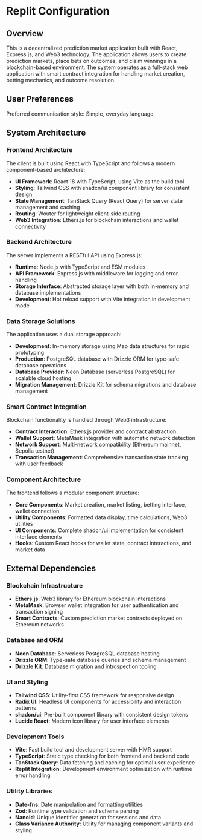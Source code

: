 # Replit Configuration

## Overview

This is a decentralized prediction market application built with React, Express.js, and Web3 technology. The application allows users to create prediction markets, place bets on outcomes, and claim winnings in a blockchain-based environment. The system operates as a full-stack web application with smart contract integration for handling market creation, betting mechanics, and outcome resolution.

## User Preferences

Preferred communication style: Simple, everyday language.

## System Architecture

### Frontend Architecture
The client is built using React with TypeScript and follows a modern component-based architecture:
- **UI Framework**: React 18 with TypeScript, using Vite as the build tool
- **Styling**: Tailwind CSS with shadcn/ui component library for consistent design
- **State Management**: TanStack Query (React Query) for server state management and caching
- **Routing**: Wouter for lightweight client-side routing
- **Web3 Integration**: Ethers.js for blockchain interactions and wallet connectivity

### Backend Architecture  
The server implements a RESTful API using Express.js:
- **Runtime**: Node.js with TypeScript and ESM modules
- **API Framework**: Express.js with middleware for logging and error handling
- **Storage Interface**: Abstracted storage layer with both in-memory and database implementations
- **Development**: Hot reload support with Vite integration in development mode

### Data Storage Solutions
The application uses a dual storage approach:
- **Development**: In-memory storage using Map data structures for rapid prototyping
- **Production**: PostgreSQL database with Drizzle ORM for type-safe database operations
- **Database Provider**: Neon Database (serverless PostgreSQL) for scalable cloud hosting
- **Migration Management**: Drizzle Kit for schema migrations and database management

### Smart Contract Integration
Blockchain functionality is handled through Web3 infrastructure:
- **Contract Interaction**: Ethers.js provider and contract abstraction
- **Wallet Support**: MetaMask integration with automatic network detection
- **Network Support**: Multi-network compatibility (Ethereum mainnet, Sepolia testnet)
- **Transaction Management**: Comprehensive transaction state tracking with user feedback

### Component Architecture
The frontend follows a modular component structure:
- **Core Components**: Market creation, market listing, betting interface, wallet connection
- **Utility Components**: Formatted data display, time calculations, Web3 utilities  
- **UI Components**: Complete shadcn/ui implementation for consistent interface elements
- **Hooks**: Custom React hooks for wallet state, contract interactions, and market data

## External Dependencies

### Blockchain Infrastructure
- **Ethers.js**: Web3 library for Ethereum blockchain interactions
- **MetaMask**: Browser wallet integration for user authentication and transaction signing
- **Smart Contracts**: Custom prediction market contracts deployed on Ethereum networks

### Database and ORM
- **Neon Database**: Serverless PostgreSQL database hosting
- **Drizzle ORM**: Type-safe database queries and schema management
- **Drizzle Kit**: Database migration and introspection tooling

### UI and Styling
- **Tailwind CSS**: Utility-first CSS framework for responsive design
- **Radix UI**: Headless UI components for accessibility and interaction patterns  
- **shadcn/ui**: Pre-built component library with consistent design tokens
- **Lucide React**: Modern icon library for user interface elements

### Development Tools
- **Vite**: Fast build tool and development server with HMR support
- **TypeScript**: Static type checking for both frontend and backend code
- **TanStack Query**: Data fetching and caching for optimal user experience
- **Replit Integration**: Development environment optimization with runtime error handling

### Utility Libraries
- **Date-fns**: Date manipulation and formatting utilities
- **Zod**: Runtime type validation and schema parsing
- **Nanoid**: Unique identifier generation for sessions and data
- **Class Variance Authority**: Utility for managing component variants and styling